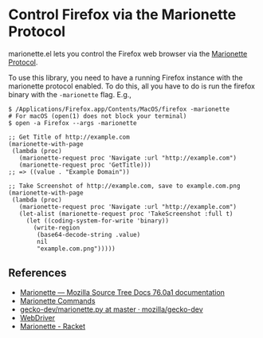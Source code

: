 # Control Firefox via the Marionette Protocol

marionette.el lets you control the Firefox web browser via the [Marionette Protocol](https://firefox-source-docs.mozilla.org/testing/marionette/Protocol.html).

To use this library, you need to have a running Firefox instance with the
marionette protocol enabled. To do this, all you have to do is run the firefox
binary with the `-marionette` flag. E.g.,

    $ /Applications/Firefox.app/Contents/MacOS/firefox -marionette
    # For macOS (open(1) does not block your terminal)
    $ open -a Firefox --args -marionette

``` emacs-lisp
;; Get Title of http://example.com
(marionette-with-page
 (lambda (proc)
   (marionette-request proc 'Navigate :url "http://example.com")
   (marionette-request proc 'GetTitle)))
;; => ((value . "Example Domain"))
```

``` emacs-lisp
;; Take Screenshot of http://example.com, save to example.com.png
(marionette-with-page
 (lambda (proc)
   (marionette-request proc 'Navigate :url "http://example.com")
   (let-alist (marionette-request proc 'TakeScreenshot :full t)
     (let ((coding-system-for-write 'binary))
       (write-region
        (base64-decode-string .value)
        nil
        "example.com.png")))))
```

## References

- [Marionette — Mozilla Source Tree Docs 76.0a1 documentation](https://firefox-source-docs.mozilla.org/testing/marionette/index.html)
- [Marionette Commands](https://searchfox.org/mozilla-central/source/testing/marionette/driver.js)
- [gecko-dev/marionette.py at master · mozilla/gecko-dev](https://github.com/mozilla/gecko-dev/blob/master/testing/marionette/client/marionette_driver/marionette.py)
- [WebDriver](https://w3c.github.io/webdriver/)
- [Marionette - Racket](https://docs.racket-lang.org/marionette/index.html)
